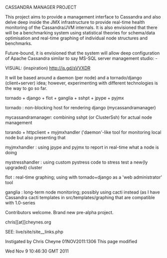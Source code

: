 CASSANDRA MANAGER PROJECT

This project aims to provide a management interface to Cassandra and also delve
deep inside the JMX infrastructure to provide real-time health monitoring of
the Cassandra/JVM internals.  It is also envisioned that there will be a
benchmarking system using statistical theories for schema/data optimisation and
real-time graphing of individual node structures and benchmarks.

Future-bound, it is envisioned that the system will allow deep configuration
of Apache Cassandra similar to say MS-SQL server management studio: -

VISUAL: (inspiration) http://is.gd/sVVXDR

It will be based around a daemon (per node) and a tornado/django (client+server)
idea; however, experimenting with different technologies is the way to go so
far.

tornado + django + flot + ganglia + sshpt + jpype + pyjmx

tornado : non-blocking host for rendering django (mycassandramanager)

mycassandramanager: combining sshpt (or ClusterSsh) for actual node management


torando + httpclient + myjmxhandler ('daemon'-like tool for monitoring local
node but also presenting that

myjmxhandler : using jpype and pyjmx to report in real-time what a node is
doing

mystresshandler : using custom pystress code to stress test a new{ly upgraded}
cluster

flot : real-time graphing; using with tornado+django as a 'web administrator'
tool

ganglia : long-term node monitoring; possibly using cacti instead (as I have
Cassandra cacti templates in src/templates/graphing that are compatible with
1.0-series



Contributors welcome. Brand new pre-alpha project.

chris[[at]]cheynes.org

SEE: live/site/site__links.php

Instigated by Chris Cheyne 01NOV2011:1306
This page modified 

Wed Nov  9 10:46:30 GMT 2011

